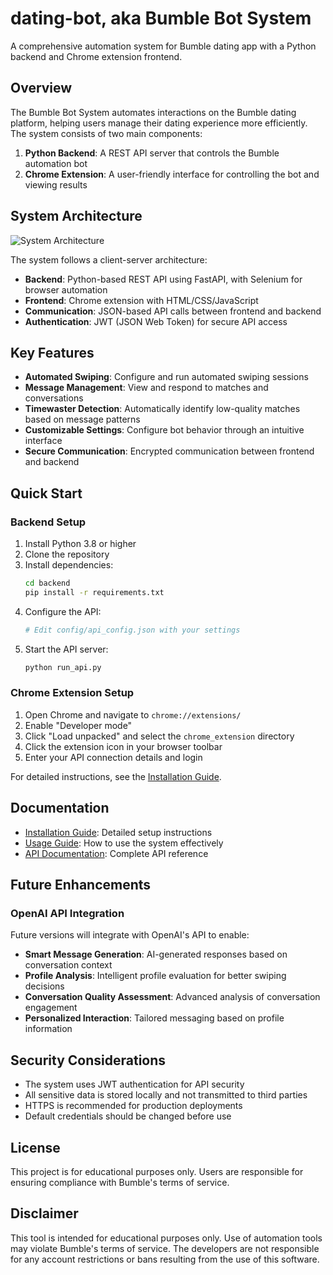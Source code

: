 # dating-bot, aka Bumble Bot System

A comprehensive automation system for Bumble dating app with a Python backend and Chrome extension frontend.

## Overview

The Bumble Bot System automates interactions on the Bumble dating platform, helping users manage their dating experience more efficiently. The system consists of two main components:

1. **Python Backend**: A REST API server that controls the Bumble automation bot
2. **Chrome Extension**: A user-friendly interface for controlling the bot and viewing results

## System Architecture

![System Architecture](https://i.imgur.com/JGvXZXs.png)

The system follows a client-server architecture:

- **Backend**: Python-based REST API using FastAPI, with Selenium for browser automation
- **Frontend**: Chrome extension with HTML/CSS/JavaScript
- **Communication**: JSON-based API calls between frontend and backend
- **Authentication**: JWT (JSON Web Token) for secure API access

## Key Features

- **Automated Swiping**: Configure and run automated swiping sessions
- **Message Management**: View and respond to matches and conversations
- **Timewaster Detection**: Automatically identify low-quality matches based on message patterns
- **Customizable Settings**: Configure bot behavior through an intuitive interface
- **Secure Communication**: Encrypted communication between frontend and backend

## Quick Start

### Backend Setup

1. Install Python 3.8 or higher
2. Clone the repository
3. Install dependencies:
   ```bash
   cd backend
   pip install -r requirements.txt
   ```
4. Configure the API:
   ```bash
   # Edit config/api_config.json with your settings
   ```
5. Start the API server:
   ```bash
   python run_api.py
   ```

### Chrome Extension Setup

1. Open Chrome and navigate to `chrome://extensions/`
2. Enable "Developer mode"
3. Click "Load unpacked" and select the `chrome_extension` directory
4. Click the extension icon in your browser toolbar
5. Enter your API connection details and login

For detailed instructions, see the [Installation Guide](docs/installation.md).

## Documentation

- [Installation Guide](docs/installation.md): Detailed setup instructions
- [Usage Guide](docs/usage.md): How to use the system effectively
- [API Documentation](docs/api_docs.md): Complete API reference

## Future Enhancements

### OpenAI API Integration

Future versions will integrate with OpenAI's API to enable:

- **Smart Message Generation**: AI-generated responses based on conversation context
- **Profile Analysis**: Intelligent profile evaluation for better swiping decisions
- **Conversation Quality Assessment**: Advanced analysis of conversation engagement
- **Personalized Interaction**: Tailored messaging based on profile information

## Security Considerations

- The system uses JWT authentication for API security
- All sensitive data is stored locally and not transmitted to third parties
- HTTPS is recommended for production deployments
- Default credentials should be changed before use

## License

This project is for educational purposes only. Users are responsible for ensuring compliance with Bumble's terms of service.

## Disclaimer

This tool is intended for educational purposes only. Use of automation tools may violate Bumble's terms of service. The developers are not responsible for any account restrictions or bans resulting from the use of this software.
